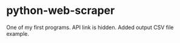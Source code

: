 # python-web-scraper
One of my first programs. 
API link is hidden. 
Added output CSV file example.
